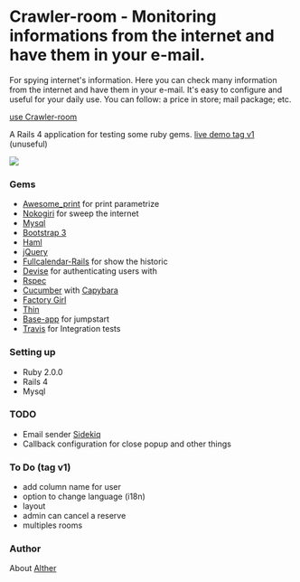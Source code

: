 # Crawler-room - Monitoring informations from the internet and have them in your e-mail.

For spying internet's information. 
Here you can check many information from the internet and have them in your e-mail.
It's easy to configure and useful for your daily use. You can follow: a price in store; mail package; etc.

[use Crawler-room](https://crawler-room.herokuapp.com)

A Rails 4 application for testing some ruby gems.
[live demo tag v1](http://meeting-room.herokuapp.com/) (unuseful)

<img src="https://travis-ci.org/altherlex/room.png?branch=master">

### Gems

- [Awesome_print](https://github.com/michaeldv/awesome_print) for print parametrize
- [Nokogiri](https://github.com/sparklemotion/nokogiri) for sweep the internet
- [Mysql](https://github.com/brianmario/mysql2)
- [Bootstrap 3](http://getbootstrap.com/)
- [Haml](http://haml.info/)
- [jQuery](https://github.com/rails/jquery-ujs)
- [Fullcalendar-Rails](https://github.com/bokmann/fullcalendar-rails) for show the historic
- [Devise](https://github.com/plataformatec/devise) for authenticating users with 
- [Rspec](https://github.com/dchelimsky/rspec)
- [Cucumber](https://github.com/aslakhellesoy/cucumber) with [Capybara](https://github.com/jnicklas/capybara)
- [Factory Girl](https://github.com/thoughtbot/factory_girl_rails)
- [Thin](https://github.com/macournoyer/thin)
- [Base-app](https://github.com/renderedtext/base-app) for jumpstart
- [Travis](https://travis-ci.org/) for Integration tests

### Setting up

- Ruby 2.0.0
- Rails 4
- Mysql

### TODO

- Email sender [Sidekiq](http://sidekiq.org/)
- Callback configuration for close popup and other things

### To Do (tag v1)

- add column name for user
- option to change language (i18n)
- layout
- admin can cancel a reserve
- multiples rooms

### Author

About [Alther](http://about.me/alther)
